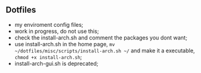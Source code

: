 ## Dotfiles

* my enviroment config files;
* work in progress, do not use this;
* check the install-arch.sh and comment the packages you dont want;
* use install-arch.sh in the home page, `mv ~/dotfiles/misc/scripts/install-arch.sh ~/` and make it a executable, `chmod +x install-arch.sh`;
* install-arch-gui.sh is deprecated;
